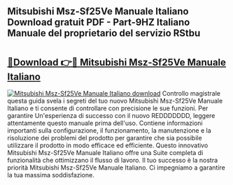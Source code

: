 ## Mitsubishi Msz-Sf25Ve Manuale Italiano Download gratuit PDF - Part-9HZ Italiano Manuale del proprietario del servizio RStbu

# <h2><a href="http://dfbubr.blite.top/?on=Mitsubishi+Msz-Sf25Ve+Manuale+Italiano">🔗Download 👉🔴 Mitsubishi Msz-Sf25Ve Manuale Italiano</a></h2>

[![Mitsubishi Msz-Sf25Ve Manuale Italiano download](https://i.imgur.com/lujVjoI.png)](http://dfbubr.blite.top/?on=Mitsubishi+Msz-Sf25Ve+Manuale+Italiano)
Controllo magistrale questa guida svela i segreti del tuo nuovo Mitsubishi Msz-Sf25Ve Manuale Italiano e ti consente di controllare con precisione le sue funzioni. Per garantire Un'esperienza di successo con il nuovo REDDDDDDD, leggere attentamente questo manuale prima dell'uso. Contiene informazioni importanti sulla configurazione, il funzionamento, la manutenzione e la risoluzione dei problemi del prodotto per garantire che sia possibile utilizzare il prodotto in modo efficace ed efficiente. Questo innovativo Mitsubishi Msz-Sf25Ve Manuale Italiano offre una Suite completa di funzionalità che ottimizzano il flusso di lavoro. Il tuo successo è la nostra priorità Mitsubishi Msz-Sf25Ve Manuale Italiano. Ci impegniamo a garantire la tua massima soddisfazione.
